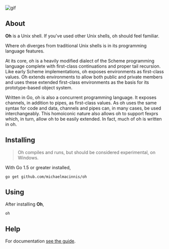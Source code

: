 ![gif](img/oh.gif)

## About

**Oh** is a Unix shell. If you've used other Unix shells, oh should feel
familiar.

Where oh diverges from traditional Unix shells is in its programming
language features.

At its core, oh is a heavily modified dialect of the Scheme programming
language complete with first-class continuations and proper tail
recursion. Like early Scheme implementations, oh exposes environments
as first-class values. Oh extends environments to allow both public and
private members and uses these extended first-class environments as the
basis for its prototype-based object system.

Written in Go, oh is also a concurrent programming language. It exposes
channels, in addition to pipes, as first-class values. As oh uses the
same syntax for code and data, channels and pipes can, in many cases, be
used interchangeably. This homoiconic nature also allows oh to support
fexprs which, in turn, allow oh to be easily extended. In fact, much of
oh is written in oh.

## Installing

> Oh compiles and runs, but should be considered experimental, on Windows.

With Go 1.5 or greater installed,

```
go get github.com/michaelmacinnis/oh
```

## Using

After installing **Oh**,

```
oh
```

## Help

For documentation [see the guide](MANUAL.md).
